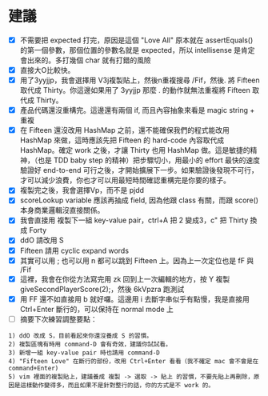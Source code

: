 # 建議
- [x] 不需要把 expected 打完，原因是這個 "Love All" 原本就在 assertEquals() 的第一個參數，那個位置的參數名就是 expected，所以 intellisense 是肯定會出來的。多打幾個 char 就有打錯的風險
- [x] 直接大O比較快。
- [x] 用了3yyjjp，我會選擇用 V3j<Command-D>複製貼上，然後n重複搜尋 /Fif，然後. 將 Fifteen取代成 Thirty。你這邊如果用了 3yyjjp 那麼 . 的動作就無法重複將 Fifteen 取代成 Thirty。
- [x] 產品代碼還沒重構完。這邊還有兩個 if, 而且內容抽象來看是 magic string + 重複
- [x] 在 Fifteen 還沒改用 HashMap 之前，還不能確保我們的程式能改用 HashMap 來做，這時應該先把 Fifteen 的 hard-code 內容取代成 HashMap。確定 work 之後，才讓 Thirty 也用 HashMap 做。這是敏捷的精神，（也是 TDD baby step 的精神）把步驟切小，用最小的 effort 最快的速度驗證好 end-to-end 可行之後，才開始擴展下一步。如果驗證後發現不可行，才可以減少浪費，你也才可以用最短時間確認重構完是你要的樣子。
- [x] 複製完之後，我會選擇Vp，而不是 pjdd
- [x] scoreLookup variable 應該再抽成 field, 因為他跟 class 有關，而跟 score() 本身商業邏輯沒直接關係。
- [x] 我會直接用 <Command-D> 複製下一組 key-value pair，ctrl+A 把 2 變成3，c" 把 Thirty 換成 Forty
- [x] ddO 請改用 S
- [x] Fifteen 請用 cyclic expand words
- [x] 其實可以用 ; 也可以用 n 都可以跳到 Fifteen 上。因為上一次定位也是 fF 與 /Fif
- [x] 這裡，我會在你從方法寫完用 zk 回到上一次編輯的地方，按 Y 複製 giveSecondPlayerScore(2);，然後 6kVp<C-x>zra 跑測試
- [x] 用 FF 還不如直接用 b 就好囉。這邊用 i<CR><esc> 去斷字串似乎有點慢，我是直接用 Ctrl+Enter 斷行的，可以保持在 normal mode 上
- [ ] 摘要下次練習調整要點：
```
1) ddO 改成 S，目前看起來你還沒養成 S 的習慣。
2) 複製區塊有時用 command-D 會有奇效，建議你試試看。
3) 新增一組 key-value pair 時也請用 command-D
4) "Fifteen Love" 在斷行的部份，改用 Ctrl+Enter 看看（我不確定 mac 會不會是在 command+Enter)
5) vim 裡面的複製貼上，建議養成 複製 -> 選取 -> 貼上 的習慣，不要先貼上再刪除，原因是這樣動作變得多，而且如果不是針對整行的話，你的方式是不 work 的。
```
